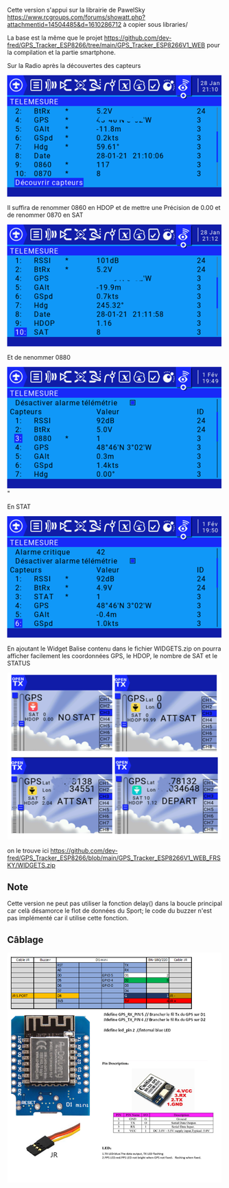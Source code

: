 Cette version s'appui sur la librairie de PawelSky https://www.rcgroups.com/forums/showatt.php?attachmentid=14504485&d=1610286712 à copier sous libraries/ 

La base est la même que le projet https://github.com/dev-fred/GPS_Tracker_ESP8266/tree/main/GPS_Tracker_ESP8266V1_WEB pour la compilation et la partie smartphone.

Sur la Radio après la découvertes des capteurs

<img src="screen-211006.bmp" width = "500">

Il suffira de renommer 0860 en HDOP et de mettre une Précision de 0.00 et de renommer 0870 en SAT

<img src="screen-211200.bmp" width = "500">

Et de nenommer 0880

<img src="screen-2021-02-01-194948.bmp" width = "500">"

En STAT

<img src="screen-2021-02-01-195046.bmp" width = "500">

En ajoutant le Widget Balise contenu dans le fichier WIDGETS.zip on pourra afficher facilement les coordonnées GPS, le HDOP, le nombre de SAT et le STATUS

<img src="Capture Balise.PNG" width = "500">

on le trouve ici https://github.com/dev-fred/GPS_Tracker_ESP8266/blob/main/GPS_Tracker_ESP8266V1_WEB_FRSKY/WIDGETS.zip

## Note
Cette version ne peut pas utiliser la fonction delay() dans la boucle principal car celà désamorce le flot de données du Sport; le code du buzzer n'est pas implémenté car il utilise cette fonction.

## Câblage

<img src="cablage2.png" width = "500">

